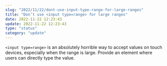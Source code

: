 ```yaml
---
slug: "2022/11/22/dont-use-input-type-range-for-large-ranges"
title: "Don’t use <input type=range> for large ranges"
date: 2022-11-22 12:23:43
update: 2022-11-22 12:23:43
type: "status"
category: "update"
---
```


`<input type=range>` is an absolutely horrible way to accept values on touch devices, especially when the range is large. Provide an element where users can directly type the value.

